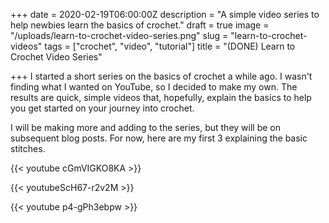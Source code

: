 +++
date = 2020-02-19T06:00:00Z
description = "A simple video series to help newbies learn the basics of crochet."
draft = true
image = "/uploads/learn-to-crochet-video-series.png"
slug = "learn-to-crochet-videos"
tags = ["crochet", "video", "tutorial"]
title = "(DONE) Learn to Crochet Video Series"

+++
I started a short series on the basics of crochet a while ago. I wasn't finding what I wanted on YouTube, so I decided to make my own. The results are quick, simple videos that, hopefully, explain the basics to help you get started on your journey into crochet. 

I will be making more and adding to the series, but they will be on subsequent blog posts. For now, here are my first 3 explaining the basic stitches.

{{< youtube cGmVIGKO8KA >}}

{{< youtubeScH67-r2v2M >}}

{{< youtube p4-gPh3ebpw >}}